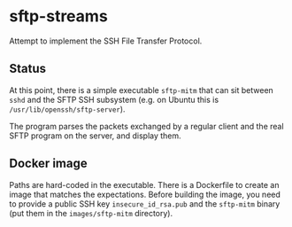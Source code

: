 # sftp-streams

Attempt to implement the SSH File Transfer Protocol.

## Status

At this point, there is a simple executable `sftp-mitm` that can sit between
`sshd` and the SFTP SSH subsystem (e.g. on Ubuntu this is
`/usr/lib/openssh/sftp-server`).

The program parses the packets exchanged by a regular client and the real SFTP
program on the server, and display them.

## Docker image

Paths are hard-coded in the executable. There is a Dockerfile to create an
image that matches the expectations. Before building the image, you need to
provide a public SSH key `insecure_id_rsa.pub` and the `sftp-mitm` binary (put
them in the `images/sftp-mitm` directory).
